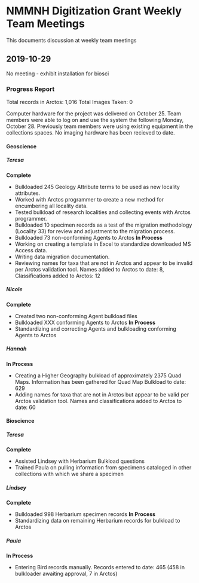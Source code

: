 # NMMNH Digitization Grant Weekly Team Meetings

This documents discussion at weekly team meetings

## 2019-10-29

No meeting - exhibit installation for biosci

### Progress Report

Total records in Arctos: 1,016
Total Images Taken: 0

Computer hardware for the project was delivered on October 25. Team members were able to log on and use the system the following Monday, October 28. Previously team members were using existing equipment in the collections spaces. No imaging hardware has been recieved to date.

#### Geoscience
##### Teresa
**Complete**
 - Bulkloaded 245 Geology Attribute terms to be used as new locality attributes.
 - Worked with Arctos programmer to create a new method for encumbering all locality data.
 - Tested bulkload of research localities and collecting events with Arctos programmer.
 - Bulkloaded 10 specimen records as a test of the migration methodology (Locality 33) for review and adjustment to the migration process.
 - Bulkloaded 73 non-conforming Agents to Arctos
**In Process**
 - Working on creating a template in Excel to standardize downloaded MS Access data.
 - Writing data migration documentation.
 - Reviewing names for taxa that are not in Arctos and appear to be invalid per Arctos validation tool. Names added to Arctos to date: 8, Classifications added to Arctos: 12
 
##### Nicole
**Complete**
 - Created two non-conforming Agent bulkload files
 - Bulkloaded XXX conforming Agents to Arctos
**In Process**
 - Standardizing and correcting Agents and bulkloading conforming Agents to Arctos

##### Hannah
**In Process**
 - Creating a Higher Geography bulkload of approximately 2375 Quad Maps. Information has been gathered for Quad Map Bulkload to date: 629
 - Adding names for taxa that are not in Arctos but appear to be valid per Arctos validation tool. Names and classifications added to Arctos to date: 60
 
#### Bioscience
##### Teresa
**Complete**
 - Assisted Lindsey with Herbarium Bulkload questions
 - Trained Paula on pulling information from specimens cataloged in other collections with which we share a specimen
 
##### Lindsey
**Complete**
 - Bulkloaded 998 Herbarium specimen records
**In Process**
 - Standardizing data on remaining Herbarium records for bulkload to Arctos

##### Paula
**In Process**
 - Entering Bird records manually. Records entered to date: 465 (458 in bulkloader awaiting approval, 7 in Arctos)
